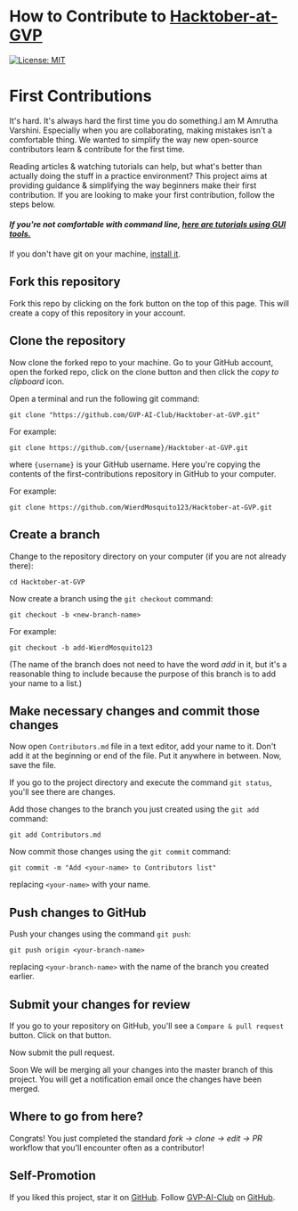 # How to Contribute to [Hacktober-at-GVP](https://github.com/gvp-ai-club/Hacktober-at-GVP)

[![License: MIT](https://img.shields.io/badge/License-MIT-green.svg)](https://opensource.org/licenses/MIT)

# First Contributions

It's hard. It's always hard the first time you do something.I am M Amrutha Varshini. Especially when you are collaborating, making mistakes isn't a comfortable thing. We wanted to simplify the way new open-source contributors learn & contribute for the first time.

Reading articles & watching tutorials can help, but what's better than actually doing the stuff in a practice environment? This project aims at providing guidance & simplifying the way beginners make their first contribution. If you are looking to make your first contribution, follow the steps below.

#### *If you're not comfortable with command line, [here are tutorials using GUI tools.]( #tutorials-using-other-tools )*

If you don't have git on your machine, [install it]( https://help.github.com/articles/set-up-git/).

## Fork this repository

Fork this repo by clicking on the fork button on the top of this page.
This will create a copy of this repository in your account.

## Clone the repository

Now clone the forked repo to your machine. Go to your GitHub account, open the forked repo, click on the clone button and then click the *copy to clipboard* icon.

Open a terminal and run the following git command:

```
git clone "https://github.com/GVP-AI-Club/Hacktober-at-GVP.git"
```

For example:
```
git clone https://github.com/{username}/Hacktober-at-GVP.git
```
where `{username}` is your GitHub username. Here you're copying the contents of the first-contributions repository in GitHub to your computer.

For example: 

```
git clone https://github.com/WierdMosquito123/Hacktober-at-GVP.git
```

## Create a branch

Change to the repository directory on your computer (if you are not already there):

```
cd Hacktober-at-GVP
```
Now create a branch using the `git checkout` command:
```
git checkout -b <new-branch-name>
```

For example:
```
git checkout -b add-WierdMosquito123
```
(The name of the branch does not need to have the word *add* in it, but it's a reasonable thing to include because the purpose of this branch is to add your name to a list.)

## Make necessary changes and commit those changes

Now open `Contributors.md` file in a text editor, add your name to it. Don't add it at the beginning or end of the file. Put it anywhere in between. Now, save the file. 


If you go to the project directory and execute the command `git status`, you'll see there are changes. 


Add those changes to the branch you just created using the `git add` command:

```
git add Contributors.md
```

Now commit those changes using the `git commit` command:
```
git commit -m "Add <your-name> to Contributors list"
```
replacing `<your-name>` with your name.

## Push changes to GitHub

Push your changes using the command `git push`:
```
git push origin <your-branch-name>
```
replacing `<your-branch-name>` with the name of the branch you created earlier.

## Submit your changes for review

If you go to your repository on GitHub, you'll see a  `Compare & pull request` button.  Click on that button.

Now submit the pull request.

Soon We will be merging all your changes into the master branch of this project. You will get a notification email once the changes have been merged.

## Where to go from here?

Congrats! You just completed the standard _fork -> clone -> edit -> PR_ workflow that you'll encounter often as a contributor!

## Self-Promotion

If you liked this project, star it on [GitHub](https://github.com/GVP-AI-Club/Hacktober-at-GVP).
Follow [GVP-AI-Club](https://gvp-ai-club.github.io/) on
[GitHub](https://github.com/GVP-AI-Club).

